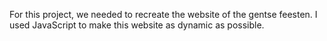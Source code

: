 For this project, we needed to recreate the website of the gentse feesten. I used JavaScript to make this website as dynamic as possible. 
